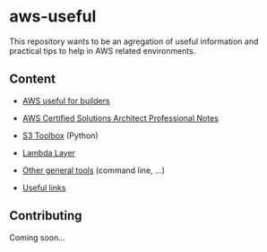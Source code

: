 # aws-useful

This repository wants to be an agregation of useful information and practical tips to help in AWS related environments.

## Content

* [AWS useful for builders](./AWS-useful.md)
* [AWS Certified Solutions Architect Professional Notes](./AWS-CSA-Pro.md)
* [S3 Toolbox](./s3_toolbox.py) (Python)
* [Lambda Layer](./lambda-layer.md)

  
* [Other general tools](./General-tools.md) (command line, ...)
* [Useful links](./useful-links.md)

## Contributing

Coming soon...
